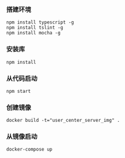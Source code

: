 
### 搭建环境

```
npm install typescript -g
npm install tslint -g
npm install mocha -g
```
  
### 安装库
```
npm install

```

### 从代码启动
```
npm start
```

### 创建镜像
```
docker build -t="user_center_server_img" .
```

### 从镜像启动
```
docker-compose up 
```


